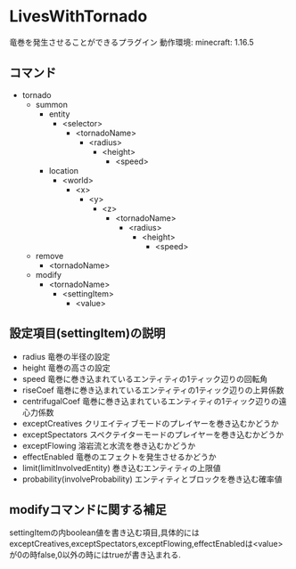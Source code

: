 # LivesWithTornado
竜巻を発生させることができるプラグイン
動作環境: minecraft: 1.16.5

## コマンド

* tornado  
  * summon  
     * entity  
       * \<selector>  
         * \<tornadoName>  
           * \<radius>
             * \<height>
               * \<speed>
      * location
        * \<world>
          * \<x>
            * \<y>
              * \<z>
                * \<tornadoName>
                  * \<radius>
                    * \<height>
                      * \<speed>
  * remove
    * \<tornadoName>
  * modify
    * \<tornadoName>
      * \<settingItem>
        * \<value>

## 設定項目(settingItem)の説明
* radius 
竜巻の半径の設定
* height
竜巻の高さの設定
* speed
竜巻に巻き込まれているエンティティの1ティック辺りの回転角
* riseCoef
竜巻に巻き込まれているエンティティの1ティック辺りの上昇係数
* centrifugalCoef
竜巻に巻き込まれているエンティティの1ティック辺りの遠心力係数
* exceptCreatives
クリエイティブモードのプレイヤーを巻き込むかどうか
* exceptSpectators
スペクテイターモードのプレイヤーを巻き込むかどうか
* exceptFlowing
溶岩流と水流を巻き込むかどうか
* effectEnabled
竜巻のエフェクトを発生させるかどうか
* limit(limitInvolvedEntity)
巻き込むエンティティの上限値
* probability(involveProbability)
エンティティとブロックを巻き込む確率値

## modifyコマンドに関する補足
settingItemの内boolean値を書き込む項目,具体的にはexceptCreatives,exceptSpectators,exceptFlowing,effectEnabledは\<value>が0の時false,0以外の時にはtrueが書き込まれる.
